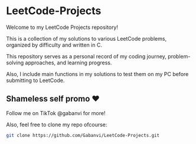 # LeetCode-Projects

Welcome to my LeetCode Projects repository!

This is a collection of my solutions to various LeetCode problems, organized by difficulty and written in C. 

This repository serves as a personal record of my coding journey, problem-solving approaches, and learning progress.

Also, I include main functions in my solutions to test them on my PC before submitting to LeetCode.

## Shameless self promo ♥
Follow me on TikTok @gabanvi for more!

Also, feel free to clone my repo ofcourse:

```bash
git clone https://github.com/Gabanvi/LeetCode-Projects.git
